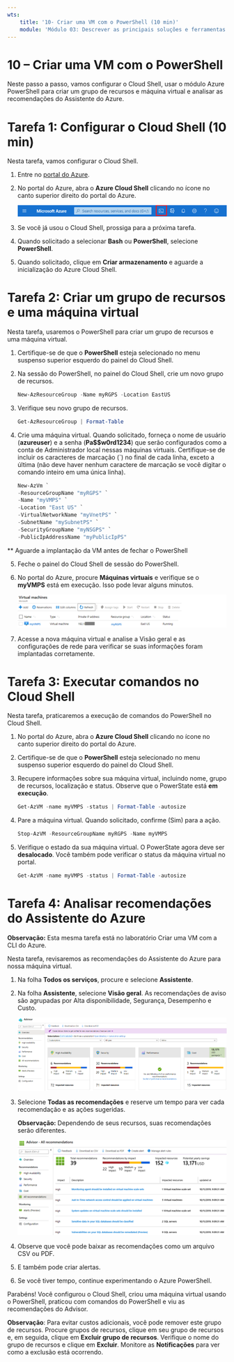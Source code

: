 ```yaml
---
wts:
    title: '10- Criar uma VM com o PowerShell (10 min)'
    module: 'Módulo 03: Descrever as principais soluções e ferramentas de gerenciamento'
---
```

# 10 – Criar uma VM com o PowerShell

Neste passo a passo, vamos configurar o Cloud Shell, usar o módulo Azure PowerShell para criar um grupo de recursos e máquina virtual e analisar as recomendações do Assistente do Azure. 

# Tarefa 1: Configurar o Cloud Shell (10 min)

Nesta tarefa, vamos configurar o Cloud Shell. 

1. Entre no [portal do Azure](https://portal.azure.com).

2. No portal do Azure, abra o **Azure Cloud Shell** clicando no ícone no canto superior direito do portal do Azure.

    ![Captura de tela do ícone do Azure Cloud Shell no portal do Azure.](../images/1002.png)

3. Se você já usou o Cloud Shell, prossiga para a próxima tarefa. 

4. Quando solicitado a selecionar **Bash** ou **PowerShell**, selecione **PowerShell**.

5. Quando solicitado, clique em **Criar armazenamento** e aguarde a inicialização do Azure Cloud Shell. 

# Tarefa 2: Criar um grupo de recursos e uma máquina virtual

Nesta tarefa, usaremos o PowerShell para criar um grupo de recursos e uma máquina virtual.  

1. Certifique-se de que o **PowerShell** esteja selecionado no menu suspenso superior esquerdo do painel do Cloud Shell.

2. Na sessão do PowerShell, no painel do Cloud Shell, crie um novo grupo de recursos. 

    ```PowerShell
    New-AzResourceGroup -Name myRGPS -Location EastUS
    ```

3. Verifique seu novo grupo de recursos. 

    ```PowerShell
    Get-AzResourceGroup | Format-Table
    ```

4. Crie uma máquina virtual. Quando solicitado, forneça o nome de usuário (**azureuser**) e a senha (**Pa$$w0rd1234**) que serão configurados como a conta de Administrador local nessas máquinas virtuais. Certifique-se de incluir os caracteres de marcação (`) no final de cada linha, exceto a última (não deve haver nenhum caractere de marcação se você digitar o comando inteiro em uma única linha).

    ```PowerShell
    New-AzVm `
    -ResourceGroupName "myRGPS" `
    -Name "myVMPS" `
    -Location "East US" `
    -VirtualNetworkName "myVnetPS" `
    -SubnetName "mySubnetPS" `
    -SecurityGroupName "myNSGPS" `
    -PublicIpAddressName "myPublicIpPS"
    ```
** Aguarde a implantação da VM antes de fechar o PowerShell

5. Feche o painel do Cloud Shell de sessão do PowerShell.

6. No portal do Azure, procure **Máquinas virtuais** e verifique se o **myVMPS** está em execução. Isso pode levar alguns minutos.

    ![Captura de tela da página de máquinas virtuais com myVMPS em estado de execução.](../images/1001.png)

7. Acesse a nova máquina virtual e analise a Visão geral e as configurações de rede para verificar se suas informações foram implantadas corretamente. 

# Tarefa 3: Executar comandos no Cloud Shell

Nesta tarefa, praticaremos a execução de comandos do PowerShell no Cloud Shell. 

1. No portal do Azure, abra o **Azure Cloud Shell** clicando no ícone no canto superior direito do portal do Azure.

2. Certifique-se de que o **PowerShell** esteja selecionado no menu suspenso superior esquerdo do painel do Cloud Shell.

3. Recupere informações sobre sua máquina virtual, incluindo nome, grupo de recursos, localização e status. Observe que o PowerState está **em execução**.

    ```PowerShell
    Get-AzVM -name myVMPS -status | Format-Table -autosize
    ```

4. Pare a máquina virtual. Quando solicitado, confirme (Sim) para a ação. 

    ```PowerShell
    Stop-AzVM -ResourceGroupName myRGPS -Name myVMPS
    ```

5. Verifique o estado da sua máquina virtual. O PowerState agora deve ser **desalocado**. Você também pode verificar o status da máquina virtual no portal. 

    ```PowerShell
    Get-AzVM -name myVMPS -status | Format-Table -autosize
    ```

# Tarefa 4: Analisar recomendações do Assistente do Azure

**Observação:** Esta mesma tarefa está no laboratório Criar uma VM com a CLI do Azure. 

Nesta tarefa, revisaremos as recomendações do Assistente do Azure para nossa máquina virtual. 

1. Na folha **Todos os serviços**, procure e selecione **Assistente**. 

2. Na folha **Assistente**, selecione **Visão geral**. As recomendações de aviso são agrupadas por Alta disponibilidade, Segurança, Desempenho e Custo. 

    ![Captura de tela da página Visão geral do Assistente. ](../images/1003.png)

3. Selecione **Todas as recomendações** e reserve um tempo para ver cada recomendação e as ações sugeridas. 

    **Observação:** Dependendo de seus recursos, suas recomendações serão diferentes. 

    ![Captura de tela da página Todas as recomendações do Assistente. ](../images/1004.png)

4. Observe que você pode baixar as recomendações como um arquivo CSV ou PDF. 

5. E também pode criar alertas. 

6. Se você tiver tempo, continue experimentando o Azure PowerShell. 

Parabéns! Você configurou o Cloud Shell, criou uma máquina virtual usando o PowerShell, praticou com comandos do PowerShell e viu as recomendações do Advisor.

**Observação**: Para evitar custos adicionais, você pode remover este grupo de recursos. Procure grupos de recursos, clique em seu grupo de recursos e, em seguida, clique em **Excluir grupo de recursos**. Verifique o nome do grupo de recursos e clique em **Excluir**. Monitore as **Notificações** para ver como a exclusão está ocorrendo.
